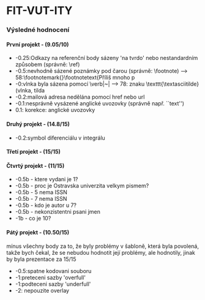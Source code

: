 # FIT-VUT-ITY
### Výsledné hodnocení
#### První projekt - (9.05/10)
- -0.25:Odkazy na referenční body sázeny 'na tvrdo' nebo nestandardním způsobem (správně: \ref)
- -0.5:nevhodně sázené poznámky pod čarou (správně: \footnote) --> 58:\footnotemark{}\footnotetext{Příliš mnoho p
- -0:vlnka byla sázena pomocí \verb|~| --> 78: znaku \texttt{\textasciitilde} (vlnka, tilda
- -0.2:mailová adresa nedělána pomocí href nebo url
- -0.1:nesprávně vysázené anglické uvozovky (správně např. ``text'')
- 0.1: korekce: anglické uvozovky

#### Druhý projekt - (14.8/15)
- -0.2:symbol diferenciálu v integrálu

#### Třetí projekt - (15/15)

#### Čtvrtý projekt - (11/15)
- -0.5b - ktere vydani je 1?
- -0.5b - proc je Ostravska univerzita velkym pismem?
- -0.5b - 5 nema ISSN
- -0.5b - 7 nema ISSN
- -0.5b - kdo je autor u 7?
- -0.5b - nekonzistentni psani jmen
- -1b - co je 10?

#### Pátý projekt - (10.50/15)
mínus všechny body za to, že byly problémy v šabloně, která byla povolená, takže bych čekal, že se nebudou hodnotit její problémy, ale hodnotily, jinak by byla prezentace za 15/15
- -0.5:spatne kodovani souboru
- -1:preteceni sazby 'overfull'
- -1:podteceni sazby 'underfull'
- -2: nepouzite overlay


